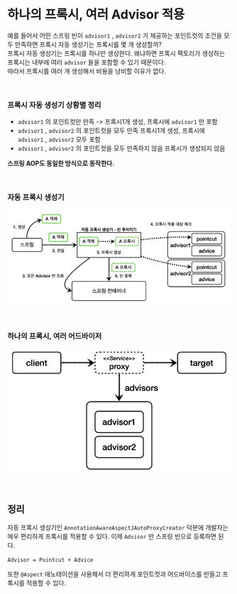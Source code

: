 # 하나의 프록시, 여러 Advisor 적용
예를 들어서 어떤 스프링 빈이 ```advisor1``` , ```advisor2``` 가 제공하는 포인트컷의 조건을 모두 만족하면 프록시 자동 생성기는 프록시를 몇 개 생성할까?<br>
프록시 자동 생성기는 프록시를 하나만 생성한다. 왜냐하면 프록시 팩토리가 생성하는 프록시는 내부에 여러 ```advisor``` 들을 포함할 수 있기 때문이다.<br>
따라서 프록시를 여러 개 생성해서 비용을 낭비할 이유가 없다.

<br>

### 프록시 자동 생성기 상황별 정리
* ```advisor1``` 의 포인트컷만 만족 -> 프록시1개 생성, 프록시에 ```advisor1``` 만 포함
* ```advisor1``` , ```advisor2``` 의 포인트컷을 모두 만족 프록시1개 생성, 프록시에 ```advisor1``` , ```advisor2``` 모두 포함
* ```advisor1``` , ```advisor2``` 의 포인트컷을 모두 만족하지 않음 프록시가 생성되지 않음

**스프링 AOP도 동일한 방식으로 동작한다.**

<br>

### 자동 프록시 생성기

![Bean_postprocessor-one_proxy_multiple_advisors](29.Bean_postprocessor-one_proxy_multiple_advisors1.PNG)

<br>

### 하나의 프록시, 여러 어드바이저

![Bean_postprocessor-one_proxy_multiple_advisors](29.Bean_postprocessor-one_proxy_multiple_advisors2.PNG)

<br>

## 정리
자동 프록시 생성기인 ```AnnotationAwareAspectJAutoProxyCreator``` 덕분에 개발자는 매우 편리하게 프록시를 적용할 수 있다.
이제 ```Advisor``` 만 스프링 빈으로 등록하면 된다.

```Advisor = Pointcut + Advice```

또한 ```@Aspect``` 애노테이션을 사용해서 더 편리하게 포인트컷과 어드바이스를 만들고 프록시를 적용할 수 있다.